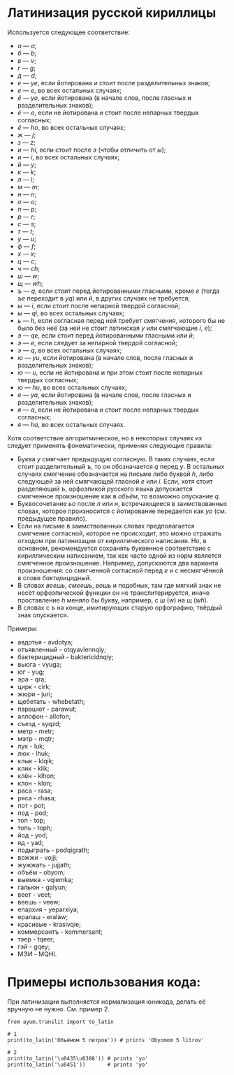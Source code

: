 Латинизация русской кириллицы
=============================

Используется следующее соответствие:
- *а* —  *a*;
- *б* —  *b*;
- *в* —  *v*;
- *г* —  *g*;
- *д* —  *d*;
- *е* — *ye*, если йотирована и стоит после разделительных знаков;
- *е* —  *e*, во всех остальных случаях;
- *ё* — *yo*, если йотирована (в начале слов, после гласных и разделительных знаков);
- *ё* —  *o*, если не йотирована и стоит после непарных твердых согласных;
- *ё* — *ho*, во всех остальных случаях;
- *ж* —  *j*;
- *з* —  *z*;
- *и* — *hi*, если стоит после *э* (чтобы отличить от *ы*);
- *и* —  *i*, во всех остальных случаях;
- *й* —  *y*;
- *к* —  *k*;
- *л* —  *l*;
- *м* —  *m*;
- *н* —  *n*;
- *о* —  *o*;
- *п* —  *p*;
- *р* —  *r*;
- *с* —  *s*;
- *т* —  *t*;
- *у* —  *u*;
- *ф* —  *f*;
- *х* —  *x*;
- *ц* —  *c*;
- *ч* — *ch*;
- *ш* —  *w*;
- *щ* — *wh*;
- *ъ* —  *q*, если стоит перед йотированными гласными, кроме *е* (тогда *ъе* переходит в *yq*) или *й*, в других случаях не требуется;
- *ы* —  *i*, если стоит после непарной твердой согласной;
- *ы* — *qi*, во всех остальных случаях;
- *ь* —  *h*, если согласная перед ней требует смягчения, которого бы не было без неё (за ней не стоит латинская *y* или смягчающие *i*, *e*);
- *э* — *qe*, если стоит перед йотированными гласными или *й*;
- *э* —  *e*, если следует за непарной твердой согласной;
- *э* —  *q*, во всех остальных случаях;
- *ю* — *yu*, если йотирована (в начале слов, после гласных и разделительных знаков);
- *ю* —  *u*, если не йотирована и при этом стоит после непарных твердых согласных;
- *ю* — *hu*, во всех остальных случаях;
- *я* — *ya*, если йотирована (в начале слов, после гласных и разделительных знаков);
- *я* —  *a*, если не йотирована и стоит после непарных твердых согласных;
- *я* — *ha*, во всех остальных случаях.

Хотя соответствие алгоритмическое, но в некоторых случаях их следует применять фонематически, применяя следующие правила:
- Буква *y* смягчает предыдущую согласную. В таких случаях, если стоит разделительный *ъ*, то он обозначается *q* перед *y*. В остальных случаях смягчение обозначается на письме либо буквой *h*, либо следующей за ней смягчающей гласной *e* или *i*. Если, хотя стоит разделяющий *ъ*, орфоэпикой русского языка допускается смягченное произношение как в *объём*, то возможно опускание *q*.
- Буквосочетание *ьо* после *л* или *н*, встречающееся в заимствованных словах, которое произносится с йотирование передается как *yo* (см. предыдущее правило).
- Если на письме в заимствованных словах предполагается смягчение согласной, которое не происходит, это можно отражать отходом при латинизации от кириллического написания. Но, в основном, рекомендуется сохранять буквенное соответствие с кириллическим написанием, так как часто одной из норм является смягченное произношение. Например, допускаются два варианта произношения: со смягченной согласной перед *е* и с несмягчённой в слове *бактерицидный*.
- В словах *веешь*, *смеешь*, *вошь* и подобных, там где мягкий знак не несёт орфоэпической функции он не транслитерируется, иначе проставление *h* меняло бы букву, например, с *ш* (*w*) на *щ* (*wh*).
- В словах с *ъ* на конце, имитирующих старую орфографию, твёрдый знак опускается.

Примеры:

- авдотья - avdotya;
- отъявленный - otqyavlennqiy;
- бактерицидный - baktericidnqiy;
- вьюга - vyuga;
- юг - yug;
- эра - qra;
- цирк - cirk;
- жюри - juri;
- щебетать - whebetath;
- парашют - parawut;
- аллофон - allofon;
- съезд - syqzd;
- метр - metr;
- мэтр - mqtr;
- лук - luk;
- люк - lhuk;
- клык - klqik;
- клик - klik;
- клён - klhon;
- клон - klon;
- раса - rasa;
- ряса - rhasa;
- пот - pot;
- под - pod;
- топ - top;
- топь - toph;
- йод - yod;
- яд - yad;
- подыграть - podqigrath;
- вожжи - vojji;
- жужжать - jujjath;
- объём - obyom;
- выемка - vqiemka;
- гальюн - galyun;
- веет - veet;
- веешь - veew;
- епархия - yeparxiya;
- ералаш - eralaw;
- красивые - krasivqie;
- коммерсантъ - kommersant;
- тэер - tqeer;
- гэй - gqey;
- МЭИ - MQHI.


Примеры использования кода:
===========================

При латинизации выполняется нормализация юникода, делать её вручную не нужно. См. пример 2.


```python3
from ayum.translit import to_latin

# 1
print(to_latin('Объёмом 5 литров')) # prints 'Оbyomom 5 litrov'

# 2
print(to_latin('\u0435\u0308')) # prints 'yo'
print(to_latin('\u0451'))       # prints 'yo'

```

